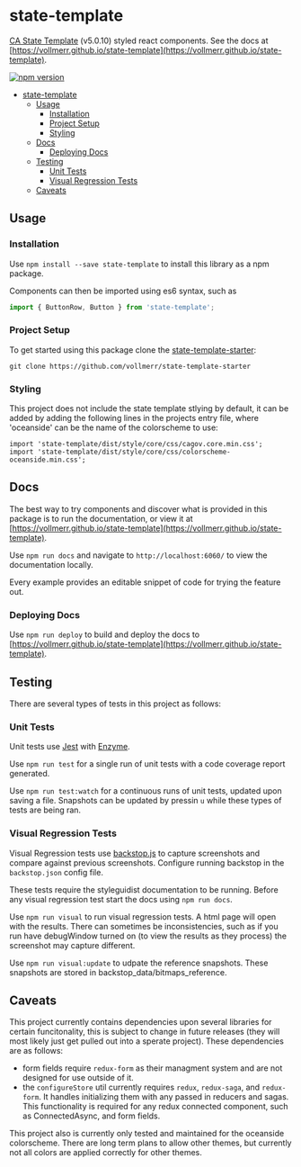 # state-template
[CA State Template](https://webstandards.ca.gov/state-template-v5/) (v5.0.10) styled react components. See the docs at [https://vollmerr.github.io/state-template](https://vollmerr.github.io/state-template).

[![npm version](https://img.shields.io/npm/v/state-template.svg?style=flat)](https://www.npmjs.com/package/state-template)

- [state-template](#state-template)
  - [Usage](#Usage)
    - [Installation](#Installation)
    - [Project Setup](#Project-Setup)
    - [Styling](#Styling)
  - [Docs](#Docs)
    - [Deploying Docs](#Deploying-Docs)
  - [Testing](#Testing)
    - [Unit Tests](#Unit-Tests)
    - [Visual Regression Tests](#Visual-Regression-Tests)
  - [Caveats](#Caveats)

## Usage
### Installation
Use `npm install --save state-template` to install this library as a npm package. 

Components can then be imported using es6 syntax, such as

```jsx
import { ButtonRow, Button } from 'state-template';
```

### Project Setup
To get started using this package clone the [state-template-starter](https://github.com/vollmerr/state-template-starter):

```
git clone https://github.com/vollmerr/state-template-starter
```

### Styling
This project does not include the state template stlying by default, it can be added by adding the following lines in the projects entry file, where 'oceanside' can be the name of the colorscheme to use:

```
import 'state-template/dist/style/core/css/cagov.core.min.css';
import 'state-template/dist/style/core/css/colorscheme-oceanside.min.css';
```

## Docs
The best way to try components and discover what is provided in this package is to run the documentation, or view it at [https://vollmerr.github.io/state-template](https://vollmerr.github.io/state-template).

Use `npm run docs` and navigate to `http://localhost:6060/` to view the documentation locally.

Every example provides an editable snippet of code for trying the feature out.

### Deploying Docs

Use `npm run deploy` to build and deploy the docs to [https://vollmerr.github.io/state-template](https://vollmerr.github.io/state-template).

## Testing
There are several types of tests in this project as follows:

### Unit Tests
Unit tests use [Jest](https://jestjs.io/) with [Enzyme](https://github.com/airbnb/enzyme).

Use `npm run test` for a single run of unit tests with a code coverage report generated.

Use `npm run test:watch` for a continuous runs of unit tests, updated upon saving a file. Snapshots can be updated by pressin `u` while these types of tests are being ran.

### Visual Regression Tests
Visual Regression tests use [backstop.js](https://github.com/garris/BackstopJS) to capture screenshots and compare against previous screenshots. Configure running backstop in the `backstop.json` config file.

These tests require the styleguidist documentation to be running. Before any visual regression test start the docs using `npm run docs`.

Use `npm run visual` to run visual regression tests. A html page will open with the results. There can sometimes be inconsistencies, such as if you run have debugWindow turned on (to view the results as they process) the screenshot may capture different.

Use `npm run visual:update` to udpate the reference snapshots. These snapshots are stored in backstop_data/bitmaps_reference.

## Caveats
This project currently contains dependencies upon several libraries for certain funcitonality, this is subject to change in future releases (they will most likely just get pulled out into a sperate project). These dependencies are as follows:

- form fields require `redux-form` as their managment system and are not designed for use outside of it.
- the `configureStore` util currently requires `redux`, `redux-saga`, and `redux-form`. It handles initializing them with any passed in reducers and sagas. This functionality is required for any redux connected component, such as ConnectedAsync, and form fields.

This project also is currently only tested and maintained for the oceanside colorscheme. There are long term plans to allow other themes, but currently not all colors are applied correctly for other themes.
